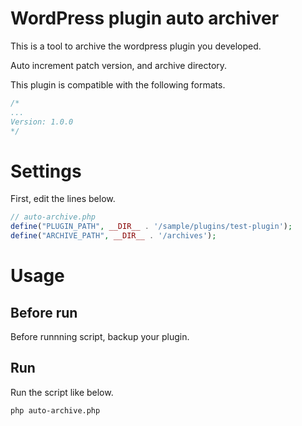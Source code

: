 # WordPress plugin auto archiver

This is a tool to archive the wordpress plugin you developed.

Auto increment patch version, and archive directory.

This plugin is compatible with the following formats.

```php
/*
...
Version: 1.0.0
*/
```


# Settings

First, edit the lines below.


```php
// auto-archive.php
define("PLUGIN_PATH", __DIR__ . '/sample/plugins/test-plugin');
define("ARCHIVE_PATH", __DIR__ . '/archives');
```

# Usage

## Before run

Before runnning script, backup your plugin.

## Run

Run the script like below.

```
php auto-archive.php
```
